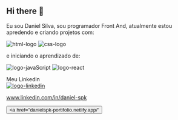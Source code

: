 ## Hi there 👋

Eu sou Daniel Silva, sou programador Front And, atualmente estou apredendo e criando projetos com:

<img src="https://img.shields.io/badge/HTML-239120?style=for-the-badge&logo=html5&logoColor=white" alt="html-logo"/>

<img src="https://img.shields.io/badge/CSS-239120?&style=for-the-badge&logo=css3&logoColor=white" alt="css-logo"/>

e iniciando o aprendizado de:

<img src="https://img.shields.io/badge/JavaScript-F7DF1E?style=for-the-badge&logo=javascript&logoColor=black" alt="logo-javaScript"/>

<img src="https://img.shields.io/badge/React-20232A?style=for-the-badge&logo=react&logoColor=61DAFB" alt="logo-react"/>

Meu Linkedin
<br>
<a href="www.linkedin.com/in/daniel-spk"><img src="https://img.shields.io/badge/LinkedIn-0077B5?style=for-the-badge&logo=linkedin&logoColor=white" alt="logo-linkedin"/></a>

<a>www.linkedin.com/in/daniel-spk<a/>

<button><a href="danielspk-portifolio.netlify.app/"</a></button>
